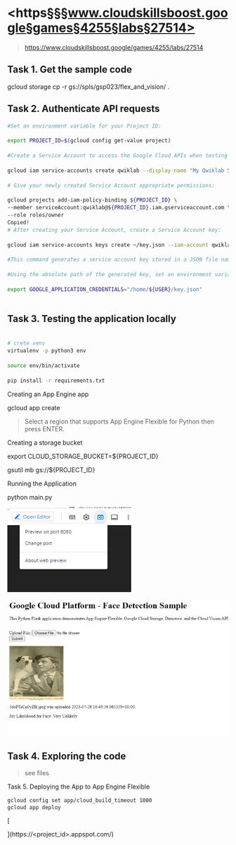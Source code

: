 # <https§§§www.cloudskillsboost.google§games§4255§labs§27514>
> <https://www.cloudskillsboost.google/games/4255/labs/27514>
        
## Task 1. Get the sample code

gcloud storage cp -r gs://spls/gsp023/flex_and_vision/ .


##  Task 2. Authenticate API requests

```bash
#Set an environment variable for your Project ID:

export PROJECT_ID=$(gcloud config get-value project)
 
#Create a Service Account to access the Google Cloud APIs when testing locally:

gcloud iam service-accounts create qwiklab --display-name "My Qwiklab Service Account"
 
# Give your newly created Service Account appropriate permissions:

gcloud projects add-iam-policy-binding ${PROJECT_ID} \
--member serviceAccount:qwiklab@${PROJECT_ID}.iam.gserviceaccount.com \
--role roles/owner
Copied!
# After creating your Service Account, create a Service Account key:

gcloud iam service-accounts keys create ~/key.json --iam-account qwiklab@${PROJECT_ID}.iam.gserviceaccount.com
 
#This command generates a service account key stored in a JSON file named key.json in your home directory.

#Using the absolute path of the generated key, set an environment variable for your service account key:

export GOOGLE_APPLICATION_CREDENTIALS="/home/${USER}/key.json"
 
```


## Task 3. Testing the application locally

```bash

# crete venv
virtualenv -p python3 env

source env/bin/activate

pip install -r requirements.txt

```

Creating an App Engine app

gcloud app create

> Select a region that supports App Engine Flexible for Python then press ENTER.

Creating a storage bucket

export CLOUD_STORAGE_BUCKET=${PROJECT_ID}

gsutil mb gs://${PROJECT_ID}


Running the Application

python main.py

![](1690390172315.png)

![](1690390209684.png)


## Task 4. Exploring the code

> see files 

Task 5. Deploying the App to App Engine Flexible


```
gcloud config set app/cloud_build_timeout 1000
gcloud app deploy

```

[
    
](https://<project_id>.appspot.com/)